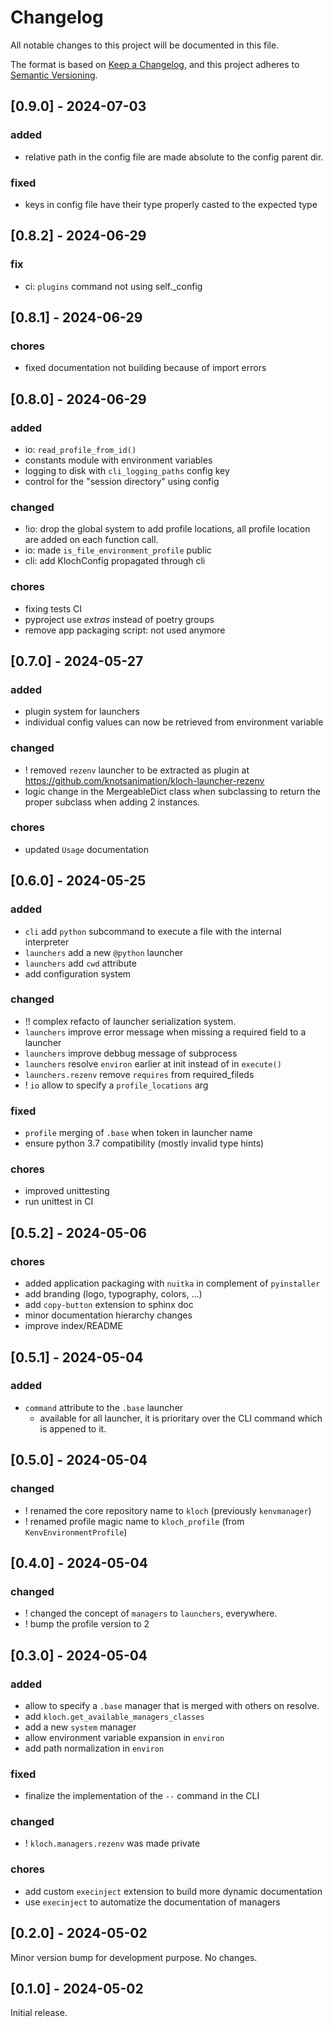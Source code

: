 # Changelog

All notable changes to this project will be documented in this file.

The format is based on [Keep a Changelog](https://keepachangelog.com/en/1.0.0/),
and this project adheres to [Semantic Versioning](https://semver.org/spec/v2.0.0.html).

## [0.9.0] - 2024-07-03

### added

- relative path in the config file are made absolute to the config parent dir.

### fixed

- keys in config file have their type properly casted to the expected type



## [0.8.2] - 2024-06-29

### fix

- ci: `plugins` command not using self._config

## [0.8.1] - 2024-06-29

### chores

- fixed documentation not building because of import errors

## [0.8.0] - 2024-06-29

### added

- io: `read_profile_from_id()`
- constants module with environment variables
- logging to disk with `cli_logging_paths` config key
- control for the "session directory" using config

### changed

- !io: drop the global system to add profile locations, all profile location
  are added on each function call.
- io: made `is_file_environment_profile` public
- cli: add KlochConfig propagated through cli

### chores

- fixing tests CI
- pyproject use _extras_ instead of poetry groups
- remove app packaging script: not used anymore


## [0.7.0] - 2024-05-27

### added

- plugin system for launchers
- individual config values can now be retrieved from environment variable

### changed

- ! removed `rezenv` launcher to be extracted as plugin at https://github.com/knotsanimation/kloch-launcher-rezenv
- logic change in the MergeableDict class when subclassing to return the 
  proper subclass when adding 2 instances.

### chores

- updated `Usage` documentation 

## [0.6.0] - 2024-05-25

### added

- `cli` add `python` subcommand to execute a file with the internal interpreter
- `launchers` add a new `@python` launcher
- `launchers` add `cwd` attribute
- add configuration system

### changed

- !! complex refacto of launcher serialization system.
- `launchers` improve error message when missing a required field to a launcher
- `launchers` improve debbug message of subprocess
- `launchers` resolve `environ` earlier at init instead of in `execute()`
- `launchers.rezenv` remove `requires` from required_fileds
- ! `io` allow to specify a `profile_locations` arg

### fixed

- `profile` merging of `.base` when token in launcher name
- ensure python 3.7 compatibility (mostly invalid type hints)

### chores

- improved unittesting
- run unittest in CI


## [0.5.2] - 2024-05-06

### chores

- added application packaging with `nuitka` in complement of `pyinstaller`
- add branding (logo, typography, colors, ...)
- add `copy-button` extension to sphinx doc
- minor documentation hierarchy changes
- improve index/README

## [0.5.1] - 2024-05-04

### added

- `command` attribute to the `.base` launcher
  - available for all launcher, it is prioritary over the CLI command which is appened to it.


## [0.5.0] - 2024-05-04

### changed

- ! renamed the core repository name to `kloch` (previously `kenvmanager`)
- ! renamed profile magic name to `kloch_profile` (from `KenvEnvironmentProfile`)

## [0.4.0] - 2024-05-04

### changed

- ! changed  the concept of `managers` to `launchers`, everywhere.
- ! bump the profile version to 2

## [0.3.0] - 2024-05-04

### added

- allow to specify a `.base` manager that is merged with others on resolve.
- add `kloch.get_available_managers_classes`
- add a new `system` manager
- allow environment variable expansion in `environ`
- add path normalization in `environ` 

### fixed

- finalize the implementation of the `--` command in the CLI

### changed

- ! `kloch.managers.rezenv` was made private

### chores

- add custom `execinject` extension to build more dynamic documentation
- use `execinject` to automatize the documentation of managers


## [0.2.0] - 2024-05-02

Minor version bump for development purpose. No changes.

## [0.1.0] - 2024-05-02

Initial release.
